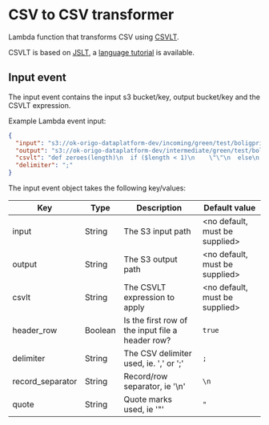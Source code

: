 CSV to CSV transformer
======================

Lambda function that transforms CSV using [CSVLT](https://github.oslo.kommune.no/origo-dataplatform/csvlt).

CSVLT is based on [JSLT](https://github.com/schibsted/jslt), a [language tutorial](https://github.com/schibsted/jslt/blob/master/tutorial.md) is available.

## Input event

The input event contains the input s3 bucket/key, output bucket/key and the CSVLT expression.

Example Lambda event input:

```json
{
  "input": "s3://ok-origo-dataplatform-dev/incoming/green/test/boligpriser.csv",
  "output": "s3://ok-origo-dataplatform-dev/intermediate/green/test/boligpriser.csv",
  "csvlt": "def zeroes(length)\n  if ($length < 1)\n    \"\"\n  else\n    \"0\" + zeroes($length - 1)\n\ndef delbydel_id(delbydel_nummer)\n  let nr = string(round(number($delbydel_nummer)))\n  zeroes(4 - size($nr)) + $nr\n\n{\n  \"delbydel_id\": delbydel_id(.Delbydelnummer),\n  \"navn\": .Delbydelsnavn\n}\n",
  "delimiter": ";"
}
```

The input event object takes the following key/values:

| Key               | Type      | Description                                       | Default value                     |
| ----------------- | --------- | ------------------------------------------------- | --------------------------------- |
| input             | String    | The S3 input path                                 | <no default, must be supplied>    |
| output            | String    | The S3 output path                                | <no default, must be supplied>    |
| csvlt             | String    | The CSVLT expression to apply                     | <no default, must be supplied>    |
| header_row        | Boolean   | Is the first row of the input file a header row?  | `true`                            |
| delimiter         | String    | The CSV delimiter used, ie. ',' or ';'            | `;`                               |
| record_separator  | String    | Record/row separator, ie '\n'                     | `\n`                              |
| quote             | String    | Quote marks used, ie '"'                          | `"`                               |

